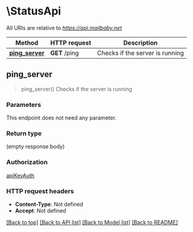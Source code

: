 # \StatusApi

All URIs are relative to *https://api.mailbaby.net*

Method | HTTP request | Description
------------- | ------------- | -------------
[**ping_server**](StatusApi.md#ping_server) | **GET** /ping | Checks if the server is running



## ping_server

> ping_server()
Checks if the server is running

### Parameters

This endpoint does not need any parameter.

### Return type

 (empty response body)

### Authorization

[apiKeyAuth](../README.md#apiKeyAuth)

### HTTP request headers

- **Content-Type**: Not defined
- **Accept**: Not defined

[[Back to top]](#) [[Back to API list]](../README.md#documentation-for-api-endpoints) [[Back to Model list]](../README.md#documentation-for-models) [[Back to README]](../README.md)

